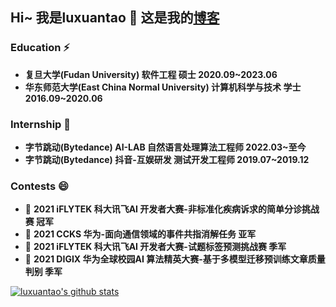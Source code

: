 ## Hi~  我是luxuantao 👋 这是我的[博客](https://luxuantao.github.io/)

### Education ⚡

+ **复旦大学(Fudan University) 软件工程 硕士 2020.09~2023.06**
+ **华东师范大学(East China Normal University) 计算机科学与技术 学士 2016.09~2020.06**

### Internship 🌱

+ **字节跳动(Bytedance) AI-LAB 自然语言处理算法工程师 2022.03~至今**
+ **字节跳动(Bytedance) 抖音-互娱研发 测试开发工程师 2019.07~2019.12**

### Contests 😄

+ 🏅️ **2021 iFLYTEK 科大讯飞AI 开发者大赛-非标准化疾病诉求的简单分诊挑战赛 冠军**
+ 🥈 **2021 CCKS 华为-面向通信领域的事件共指消解任务 亚军**
+ 🥉 **2021 iFLYTEK 科大讯飞AI 开发者大赛-试题标签预测挑战赛 季军**
+ 🥉 **2021 DIGIX 华为全球校园AI 算法精英大赛-基于多模型迁移预训练文章质量判别 季军**


<a href="https://github.com/luxuantao">
  <img align="center" src="https://github-readme-stats.vercel.app/api?username=luxuantao&show_icons=true&include_all_commits=true" alt="luxuantao's github stats" />
</a>
